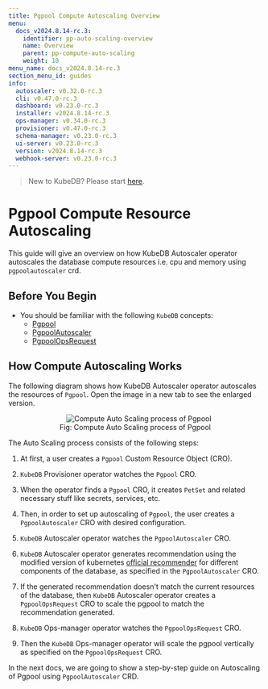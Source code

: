 ```yaml
---
title: Pgpool Compute Autoscaling Overview
menu:
  docs_v2024.8.14-rc.3:
    identifier: pp-auto-scaling-overview
    name: Overview
    parent: pp-compute-auto-scaling
    weight: 10
menu_name: docs_v2024.8.14-rc.3
section_menu_id: guides
info:
  autoscaler: v0.32.0-rc.3
  cli: v0.47.0-rc.3
  dashboard: v0.23.0-rc.3
  installer: v2024.8.14-rc.3
  ops-manager: v0.34.0-rc.3
  provisioner: v0.47.0-rc.3
  schema-manager: v0.23.0-rc.3
  ui-server: v0.23.0-rc.3
  version: v2024.8.14-rc.3
  webhook-server: v0.23.0-rc.3
---
```


> New to KubeDB? Please start [here](/docs/v2024.8.14-rc.3/README).

# Pgpool Compute Resource Autoscaling

This guide will give an overview on how KubeDB Autoscaler operator autoscales the database compute resources i.e. cpu and memory using `pgpoolautoscaler` crd.

## Before You Begin

- You should be familiar with the following `KubeDB` concepts:
  - [Pgpool](/docs/v2024.8.14-rc.3/guides/pgpool/concepts/pgpool)
  - [PgpoolAutoscaler](/docs/v2024.8.14-rc.3/guides/pgpool/concepts/autoscaler)
  - [PgpoolOpsRequest](/docs/v2024.8.14-rc.3/guides/pgpool/concepts/opsrequest)

## How Compute Autoscaling Works

The following diagram shows how KubeDB Autoscaler operator autoscales the resources of `Pgpool`. Open the image in a new tab to see the enlarged version.

<figure align="center">
  <img alt="Compute Auto Scaling process of Pgpool" src="/docs/v2024.8.14-rc.3/images/day-2-operation/pgpool/compute-process.png">
<figcaption align="center">Fig: Compute Auto Scaling process of Pgpool</figcaption>
</figure>

The Auto Scaling process consists of the following steps:

1. At first, a user creates a `Pgpool` Custom Resource Object (CRO).

2. `KubeDB` Provisioner  operator watches the `Pgpool` CRO.

3. When the operator finds a `Pgpool` CRO, it creates `PetSet` and related necessary stuff like secrets, services, etc.

4. Then, in order to set up autoscaling of `Pgpool`, the user creates a `PgpoolAutoscaler` CRO with desired configuration.

5. `KubeDB` Autoscaler operator watches the `PgpoolAutoscaler` CRO.

6. `KubeDB` Autoscaler operator generates recommendation using the modified version of kubernetes [official recommender](https://github.com/kubernetes/autoscaler/tree/master/vertical-pod-autoscaler/pkg/recommender) for different components of the database, as specified in the `PgpoolAutoscaler` CRO.

7. If the generated recommendation doesn't match the current resources of the database, then `KubeDB` Autoscaler operator creates a `PgpoolOpsRequest` CRO to scale the pgpool to match the recommendation generated.

8. `KubeDB` Ops-manager operator watches the `PgpoolOpsRequest` CRO.

9. Then the `KubeDB` Ops-manager operator will scale the pgpool vertically as specified on the `PgpoolOpsRequest` CRO.

In the next docs, we are going to show a step-by-step guide on Autoscaling of Pgpool using `PgpoolAutoscaler` CRD.
